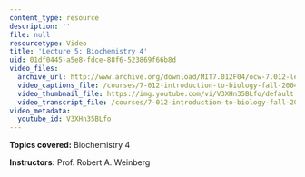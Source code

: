 ```yaml
---
content_type: resource
description: ''
file: null
resourcetype: Video
title: 'Lecture 5: Biochemistry 4'
uid: 01df0445-a5e8-fdce-88f6-523869f66b8d
video_files:
  archive_url: http://www.archive.org/download/MIT7.012F04/ocw-7.012-lec5-17sep2004-220k.mp4
  video_captions_file: /courses/7-012-introduction-to-biology-fall-2004/2be4d15fc8f15cb7a9f32af40b6f6bd7_V3XHn35BLfo.vtt
  video_thumbnail_file: https://img.youtube.com/vi/V3XHn35BLfo/default.jpg
  video_transcript_file: /courses/7-012-introduction-to-biology-fall-2004/5bd5a7f2b56af556085346a5536ea42b_V3XHn35BLfo.pdf
video_metadata:
  youtube_id: V3XHn35BLfo
---
```


**Topics covered:** Biochemistry 4

**Instructors:** Prof. Robert A. Weinberg